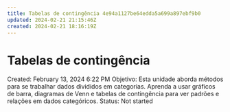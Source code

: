 ```yaml
---
title: Tabelas de contingência 4e94a1127be64edda5a699a897ebf9b0
updated: 2024-02-21 21:15:46Z
created: 2024-02-21 18:16:19Z
---
```


# Tabelas de contingência

Created: February 13, 2024 6:22 PM
Objetivo: Esta unidade aborda métodos para se trabalhar dados divididos em categorias. Aprenda a usar gráficos de barra, diagramas de Venn e tabelas de contingência para ver padrões e relações em dados categóricos.
Status: Not started